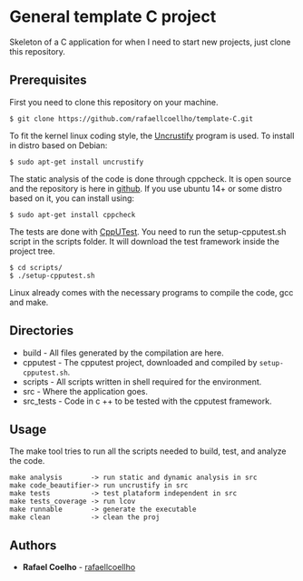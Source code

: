 # General template C project

Skeleton of a C application for when I need to start new projects, just clone
this repository.

## Prerequisites

First you need to clone this repository on your machine.

```
$ git clone https://github.com/rafaellcoellho/template-C.git
```

To fit the kernel linux coding style, the
[Uncrustify](https://github.com/uncrustify/uncrustify) program is used. To
install in distro based on Debian:

```
$ sudo apt-get install uncrustify
```

The static analysis of the code is done through cppcheck. It is open source and
the repository is here in [github](https://github.com/danmar/cppcheck). If you
use ubuntu 14+ or some distro based on it, you can install using:

```
$ sudo apt-get install cppcheck
```

The tests are done with [CppUTest](https://github.com/cpputest/cpputest). You
need to run the setup-cpputest.sh script in the scripts folder. It will
download the test framework inside the project tree.

```
$ cd scripts/
$ ./setup-cpputest.sh
```

Linux already comes with the necessary programs to compile the code, gcc and make.

## Directories

- build - All files generated by the compilation are here.
- cpputest - The cpputest project, downloaded and compiled by
`setup-cpputest.sh`.
- scripts - All scripts written in shell required for the environment.
- src - Where the application goes.
- src_tests - Code in c ++ to be tested with the cpputest framework.

## Usage

The make tool tries to run all the scripts needed to build, test, and analyze
the code.

```
make analysis       -> run static and dynamic analysis in src
make code_beautifier-> run uncrustify in src
make tests          -> test plataform independent in src
make tests_coverage -> run lcov
make runnable       -> generate the executable
make clean          -> clean the proj
```

## Authors

* **Rafael Coelho** - [rafaellcoellho](https://github.com/rafaellcoellho)
